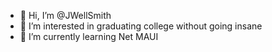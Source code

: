 - 👋 Hi, I’m @JWellSmith
- 👀 I’m interested in graduating college without going insane
- 🌱 I’m currently learning Net MAUI


<!---
JWellSmith/JWellSmith is a ✨ special ✨ repository because its `README.md` (this file) appears on your GitHub profile.
You can click the Preview link to take a look at your changes.
--->
